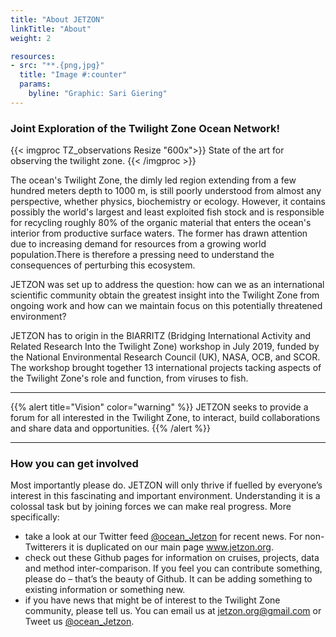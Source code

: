 ```yaml
---
title: "About JETZON"
linkTitle: "About"
weight: 2

resources:
- src: "**.{png,jpg}"
  title: "Image #:counter"
  params:
    byline: "Graphic: Sari Giering"
---
```


### Joint Exploration of the Twilight Zone Ocean Network!

{{< imgproc TZ_observations Resize "600x">}}
State of the art for observing the twilight zone.
{{< /imgproc >}}


The ocean's Twilight Zone, the dimly led region extending from a few hundred meters depth to 1000 m, is still poorly understood from almost any perspective, whether physics, biochemistry or ecology. However, it contains possibly the world's largest and least exploited fish stock and is responsible for recycling roughly 80% of the organic material that enters the ocean's interior from productive surface waters. The former has drawn attention due to increasing demand for resources from a growing world population.There is therefore a pressing need to understand the consequences of perturbing this ecosystem.

JETZON was set up to address the question: how can we as an international scientific community obtain the greatest insight into the Twilight Zone from ongoing work and how can we maintain focus on this potentially threatened environment?

JETZON has to origin in the BIARRITZ (Bridging International Activity and Related Research Into the Twilight Zone) workshop in July 2019, funded by the National Environmental Research Council (UK), NASA, OCB, and SCOR. The workshop brought together 13 international projects tacking aspects of the Twilight Zone's role and function, from viruses to fish.

<hr>
{{% alert title="Vision" color="warning" %}}
JETZON seeks to provide a forum for all interested in the Twilight Zone, to interact, build collaborations and share data and opportunities.
{{% /alert %}}
<hr>

### How you can get involved

Most importantly please do. JETZON will only thrive if fuelled by everyone’s interest in this fascinating and important environment. Understanding it is a colossal task but by joining forces we can make real progress.
More specifically: 
- take a look at our Twitter feed 
	<a href="https://twitter.com/ocean_Jetzon?ref_src=twsrc%5Etfw" target="_blank" data-show-count="false">@ocean_Jetzon</a><script async src="https://platform.twitter.com/widgets.js" charset="utf-8"></script>
		for recent news. For non-Twitterers it is duplicated on our main page
	<a href="http://www.jetzon.org" target="_blank">www.jetzon.org</a>.
- check out these Github pages for information on cruises, projects, data and method inter-comparison.
	If you feel you can contribute something, please do – that’s the beauty of Github. It can be adding something to existing information or something new.
- if you have news that might be of interest to the Twilight Zone community, please tell us. You can email us at jetzon.org@gmail.com or Tweet us
	<a href="https://twitter.com/intent/tweet?screen_name=ocean_Jetzon&ref_src=twsrc%5Etfw" target="_blank" data-show-count="false">@ocean_Jetzon</a><script async src="https://platform.twitter.com/widgets.js" charset="utf-8"></script>.

